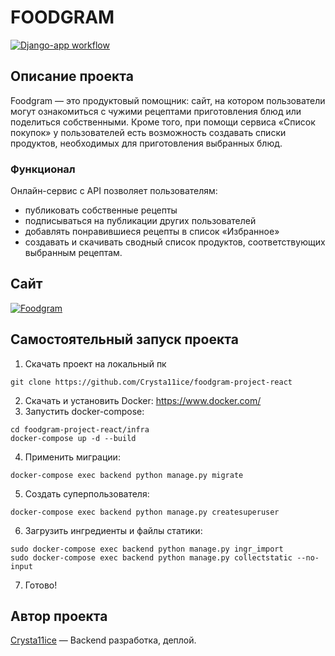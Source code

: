 # FOODGRAM

[![Django-app workflow](https://github.com/Crysta11ice/foodgram-project-react/actions/workflows/foodgram_workflow.yml/badge.svg)](https://github.com/Crysta11ice/foodgram-project-react/actions/workflows/foodgram_workflow.yml/badge.svg)

## Описание проекта
Foodgram — это продуктовый помощник: сайт, на котором пользователи могут ознакомиться с чужими рецептами приготовления блюд или поделиться собственными. Кроме того, при помощи сервиса «Список покупок» у пользователей есть возможность создавать списки продуктов, необходимых для приготовления выбранных блюд.

### Функционал
Онлайн-сервис с API позволяет пользователям:
- публиковать собственные рецепты
- подписываться на публикации других пользователей
- добавлять понравившиеся рецепты в список «Избранное»
- создавать и скачивать сводный список продуктов, соответствующих выбранным рецептам.

## Сайт
[![Foodgram](http://foodgramhelper.ddnsking.com/)](http://foodgramhelper.ddnsking.com/)

## Самостоятельный запуск проекта
1. Скачать проект на локальный пк
```
git clone https://github.com/Crysta11ice/foodgram-project-react
```
2. Скачать и установить Docker:
https://www.docker.com/
3. Запустить docker-compose:
```
cd foodgram-project-react/infra
docker-compose up -d --build
```
4. Применить миграции:
```
docker-compose exec backend python manage.py migrate
```
5. Создать суперпользователя:
```
docker-compose exec backend python manage.py createsuperuser
```
6. Загрузить ингредиенты и файлы статики:
```
sudo docker-compose exec backend python manage.py ingr_import
sudo docker-compose exec backend python manage.py collectstatic --no-input
```
7. Готово!

## Автор проекта
[Crysta11ice](https://github.com/Crysta11ice) — Backend разработка, деплой.